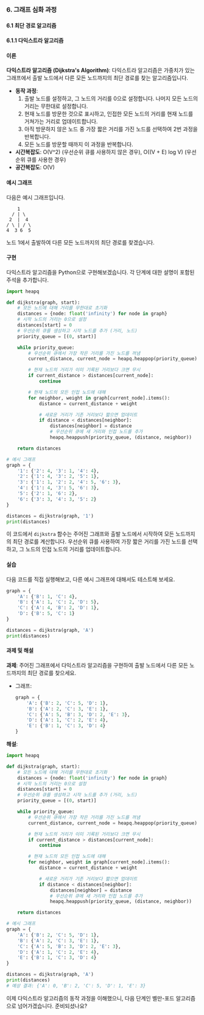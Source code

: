 ### 6. 그래프 심화 과정 

#### 6.1 최단 경로 알고리즘 

#### 6.1.1 다익스트라 알고리즘

#### 이론
**다익스트라 알고리즘 (Dijkstra's Algorithm)**: 다익스트라 알고리즘은 가중치가 있는 그래프에서 출발 노드에서 다른 모든 노드까지의 최단 경로를 찾는 알고리즘입니다.
- **동작 과정**:
  1. 출발 노드를 설정하고, 그 노드의 거리를 0으로 설정합니다. 나머지 모든 노드의 거리는 무한대로 설정합니다.
  2. 현재 노드를 방문한 것으로 표시하고, 인접한 모든 노드의 거리를 현재 노드를 거쳐가는 거리로 업데이트합니다.
  3. 아직 방문하지 않은 노드 중 가장 짧은 거리를 가진 노드를 선택하여 2번 과정을 반복합니다.
  4. 모든 노드를 방문할 때까지 이 과정을 반복합니다.
- **시간복잡도**: O(V^2) (우선순위 큐를 사용하지 않은 경우), O((V + E) log V) (우선순위 큐를 사용한 경우)
- **공간복잡도**: O(V)

#### 예시 그래프
다음은 예시 그래프입니다.

```
    1
  / | \
 2  |  4
/ \ | / \
4  3 6  5
```

노드 1에서 출발하여 다른 모든 노드까지의 최단 경로를 찾겠습니다.

#### 구현
다익스트라 알고리즘을 Python으로 구현해보겠습니다. 각 단계에 대한 설명이 포함된 주석을 추가합니다.

```python
import heapq

def dijkstra(graph, start):
    # 모든 노드에 대해 거리를 무한대로 초기화
    distances = {node: float('infinity') for node in graph}
    # 시작 노드의 거리는 0으로 설정
    distances[start] = 0
    # 우선순위 큐를 생성하고 시작 노드를 추가 (거리, 노드)
    priority_queue = [(0, start)]

    while priority_queue:
        # 우선순위 큐에서 가장 작은 거리를 가진 노드를 꺼냄
        current_distance, current_node = heapq.heappop(priority_queue)

        # 현재 노드의 거리가 이미 기록된 거리보다 크면 무시
        if current_distance > distances[current_node]:
            continue

        # 현재 노드의 모든 인접 노드에 대해
        for neighbor, weight in graph[current_node].items():
            distance = current_distance + weight

            # 새로운 거리가 기존 거리보다 짧으면 업데이트
            if distance < distances[neighbor]:
                distances[neighbor] = distance
                # 우선순위 큐에 새 거리와 인접 노드를 추가
                heapq.heappush(priority_queue, (distance, neighbor))

    return distances

# 예시 그래프
graph = {
    '1': {'2': 4, '3': 1, '4': 4},
    '2': {'1': 4, '3': 2, '5': 1},
    '3': {'1': 1, '2': 2, '4': 5, '6': 3},
    '4': {'1': 4, '3': 5, '6': 3},
    '5': {'2': 1, '6': 2},
    '6': {'3': 3, '4': 3, '5': 2}
}

distances = dijkstra(graph, '1')
print(distances)
```

이 코드에서 `dijkstra` 함수는 주어진 그래프와 출발 노드에서 시작하여 모든 노드까지의 최단 경로를 계산합니다. 우선순위 큐를 사용하여 가장 짧은 거리를 가진 노드를 선택하고, 그 노드의 인접 노드의 거리를 업데이트합니다.

#### 실습
다음 코드를 직접 실행해보고, 다른 예시 그래프에 대해서도 테스트해 보세요.

```python
graph = {
    'A': {'B': 1, 'C': 4},
    'B': {'A': 1, 'C': 2, 'D': 5},
    'C': {'A': 4, 'B': 2, 'D': 1},
    'D': {'B': 5, 'C': 1}
}

distances = dijkstra(graph, 'A')
print(distances)
```

#### 과제 및 해설
**과제**: 주어진 그래프에서 다익스트라 알고리즘을 구현하여 출발 노드에서 다른 모든 노드까지의 최단 경로를 찾으세요.
- 그래프:
  ```python
  graph = {
      'A': {'B': 2, 'C': 5, 'D': 1},
      'B': {'A': 2, 'C': 3, 'E': 1},
      'C': {'A': 5, 'B': 3, 'D': 2, 'E': 3},
      'D': {'A': 1, 'C': 2, 'E': 4},
      'E': {'B': 1, 'C': 3, 'D': 4}
  }
  ```

**해설**:
```python
import heapq

def dijkstra(graph, start):
    # 모든 노드에 대해 거리를 무한대로 초기화
    distances = {node: float('infinity') for node in graph}
    # 시작 노드의 거리는 0으로 설정
    distances[start] = 0
    # 우선순위 큐를 생성하고 시작 노드를 추가 (거리, 노드)
    priority_queue = [(0, start)]

    while priority_queue:
        # 우선순위 큐에서 가장 작은 거리를 가진 노드를 꺼냄
        current_distance, current_node = heapq.heappop(priority_queue)

        # 현재 노드의 거리가 이미 기록된 거리보다 크면 무시
        if current_distance > distances[current_node]:
            continue

        # 현재 노드의 모든 인접 노드에 대해
        for neighbor, weight in graph[current_node].items():
            distance = current_distance + weight

            # 새로운 거리가 기존 거리보다 짧으면 업데이트
            if distance < distances[neighbor]:
                distances[neighbor] = distance
                # 우선순위 큐에 새 거리와 인접 노드를 추가
                heapq.heappush(priority_queue, (distance, neighbor))

    return distances

# 예시 그래프
graph = {
    'A': {'B': 2, 'C': 5, 'D': 1},
    'B': {'A': 2, 'C': 3, 'E': 1},
    'C': {'A': 5, 'B': 3, 'D': 2, 'E': 3},
    'D': {'A': 1, 'C': 2, 'E': 4},
    'E': {'B': 1, 'C': 3, 'D': 4}
}

distances = dijkstra(graph, 'A')
print(distances)
# 예상 결과: {'A': 0, 'B': 2, 'C': 5, 'D': 1, 'E': 3}
```

이제 다익스트라 알고리즘의 동작 과정을 이해했으니, 다음 단계인 벨만-포드 알고리즘으로 넘어가겠습니다. 준비되셨나요?
